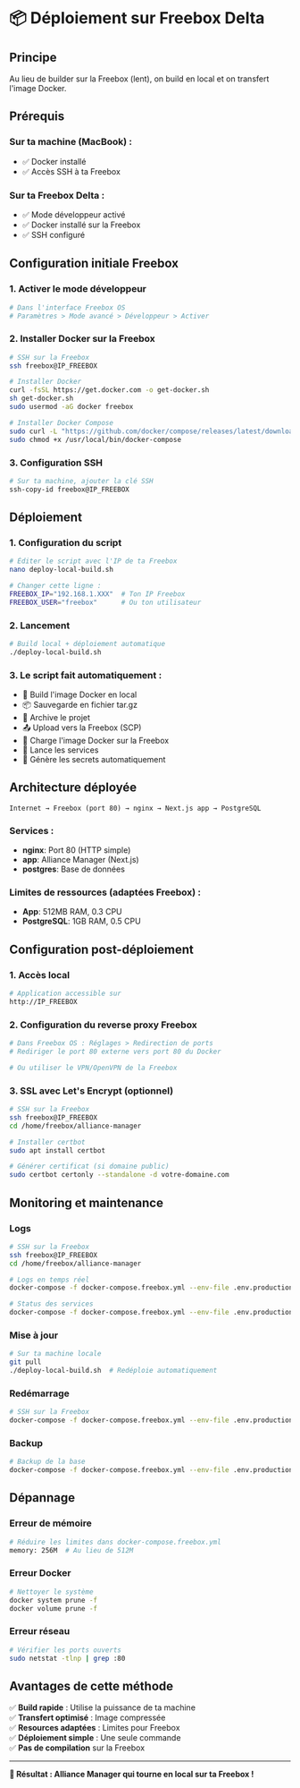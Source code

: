 # 📦 Déploiement sur Freebox Delta

## Principe

Au lieu de builder sur la Freebox (lent), on build en local et on transfert l'image Docker.

## Prérequis

### Sur ta machine (MacBook) :

- ✅ Docker installé
- ✅ Accès SSH à ta Freebox

### Sur ta Freebox Delta :

- ✅ Mode développeur activé
- ✅ Docker installé sur la Freebox
- ✅ SSH configuré

## Configuration initiale Freebox

### 1. Activer le mode développeur

```bash
# Dans l'interface Freebox OS
# Paramètres > Mode avancé > Développeur > Activer
```

### 2. Installer Docker sur la Freebox

```bash
# SSH sur la Freebox
ssh freebox@IP_FREEBOX

# Installer Docker
curl -fsSL https://get.docker.com -o get-docker.sh
sh get-docker.sh
sudo usermod -aG docker freebox

# Installer Docker Compose
sudo curl -L "https://github.com/docker/compose/releases/latest/download/docker-compose-$(uname -s)-$(uname -m)" -o /usr/local/bin/docker-compose
sudo chmod +x /usr/local/bin/docker-compose
```

### 3. Configuration SSH

```bash
# Sur ta machine, ajouter la clé SSH
ssh-copy-id freebox@IP_FREEBOX
```

## Déploiement

### 1. Configuration du script

```bash
# Éditer le script avec l'IP de ta Freebox
nano deploy-local-build.sh

# Changer cette ligne :
FREEBOX_IP="192.168.1.XXX"  # Ton IP Freebox
FREEBOX_USER="freebox"      # Ou ton utilisateur
```

### 2. Lancement

```bash
# Build local + déploiement automatique
./deploy-local-build.sh
```

### 3. Le script fait automatiquement :

- 🔨 Build l'image Docker en local
- 📦 Sauvegarde en fichier tar.gz
- 📁 Archive le projet
- 📤 Upload vers la Freebox (SCP)
- 🐳 Charge l'image Docker sur la Freebox
- 🚀 Lance les services
- 🔐 Génère les secrets automatiquement

## Architecture déployée

```
Internet → Freebox (port 80) → nginx → Next.js app → PostgreSQL
```

### Services :

- **nginx**: Port 80 (HTTP simple)
- **app**: Alliance Manager (Next.js)
- **postgres**: Base de données

### Limites de ressources (adaptées Freebox) :

- **App**: 512MB RAM, 0.3 CPU
- **PostgreSQL**: 1GB RAM, 0.5 CPU

## Configuration post-déploiement

### 1. Accès local

```bash
# Application accessible sur
http://IP_FREEBOX
```

### 2. Configuration du reverse proxy Freebox

```bash
# Dans Freebox OS : Réglages > Redirection de ports
# Rediriger le port 80 externe vers port 80 du Docker

# Ou utiliser le VPN/OpenVPN de la Freebox
```

### 3. SSL avec Let's Encrypt (optionnel)

```bash
# SSH sur la Freebox
ssh freebox@IP_FREEBOX
cd /home/freebox/alliance-manager

# Installer certbot
sudo apt install certbot

# Générer certificat (si domaine public)
sudo certbot certonly --standalone -d votre-domaine.com
```

## Monitoring et maintenance

### Logs

```bash
# SSH sur la Freebox
ssh freebox@IP_FREEBOX
cd /home/freebox/alliance-manager

# Logs en temps réel
docker-compose -f docker-compose.freebox.yml --env-file .env.production logs -f

# Status des services
docker-compose -f docker-compose.freebox.yml --env-file .env.production ps
```

### Mise à jour

```bash
# Sur ta machine locale
git pull
./deploy-local-build.sh  # Redéploie automatiquement
```

### Redémarrage

```bash
# SSH sur la Freebox
docker-compose -f docker-compose.freebox.yml --env-file .env.production restart
```

### Backup

```bash
# Backup de la base
docker-compose -f docker-compose.freebox.yml --env-file .env.production exec postgres pg_dump -U alliance_user alliance_manager_prod > backup.sql
```

## Dépannage

### Erreur de mémoire

```bash
# Réduire les limites dans docker-compose.freebox.yml
memory: 256M  # Au lieu de 512M
```

### Erreur Docker

```bash
# Nettoyer le système
docker system prune -f
docker volume prune -f
```

### Erreur réseau

```bash
# Vérifier les ports ouverts
sudo netstat -tlnp | grep :80
```

## Avantages de cette méthode

✅ **Build rapide** : Utilise la puissance de ta machine  
✅ **Transfert optimisé** : Image compressée  
✅ **Resources adaptées** : Limites pour Freebox  
✅ **Déploiement simple** : Une seule commande  
✅ **Pas de compilation** sur la Freebox

---

**🎯 Résultat : Alliance Manager qui tourne en local sur ta Freebox !**
